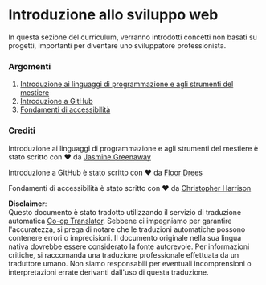 <!--
CO_OP_TRANSLATOR_METADATA:
{
  "original_hash": "04683f4cfa46004179b0404b89a3065c",
  "translation_date": "2025-08-25T22:42:19+00:00",
  "source_file": "1-getting-started-lessons/README.md",
  "language_code": "it"
}
-->
# Introduzione allo sviluppo web

In questa sezione del curriculum, verranno introdotti concetti non basati su progetti, importanti per diventare uno sviluppatore professionista.

### Argomenti

1. [Introduzione ai linguaggi di programmazione e agli strumenti del mestiere](1-intro-to-programming-languages/README.md)
2. [Introduzione a GitHub](2-github-basics/README.md)
3. [Fondamenti di accessibilità](3-accessibility/README.md)

### Crediti

Introduzione ai linguaggi di programmazione e agli strumenti del mestiere è stato scritto con ♥️ da [Jasmine Greenaway](https://twitter.com/paladique)

Introduzione a GitHub è stato scritto con ♥️ da [Floor Drees](https://twitter.com/floordrees)

Fondamenti di accessibilità è stato scritto con ♥️ da [Christopher Harrison](https://twitter.com/geektrainer)

**Disclaimer**:  
Questo documento è stato tradotto utilizzando il servizio di traduzione automatica [Co-op Translator](https://github.com/Azure/co-op-translator). Sebbene ci impegniamo per garantire l'accuratezza, si prega di notare che le traduzioni automatiche possono contenere errori o imprecisioni. Il documento originale nella sua lingua nativa dovrebbe essere considerato la fonte autorevole. Per informazioni critiche, si raccomanda una traduzione professionale effettuata da un traduttore umano. Non siamo responsabili per eventuali incomprensioni o interpretazioni errate derivanti dall'uso di questa traduzione.